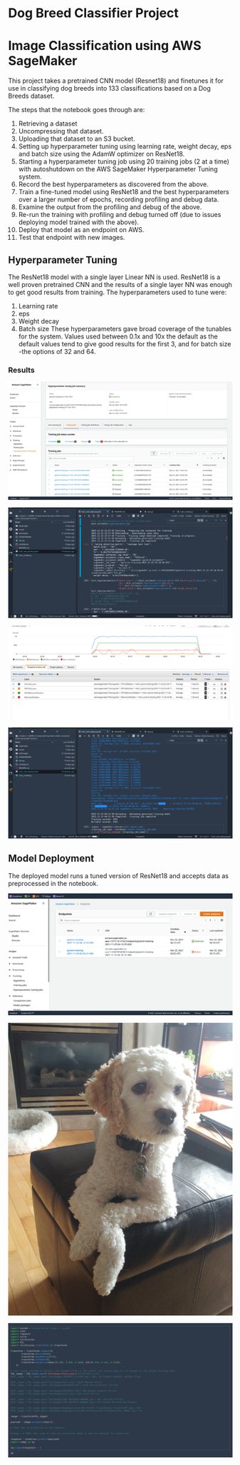 # Dog Breed Classifier Project 
# Image Classification using AWS SageMaker

This project takes a pretrained CNN model (Resnet18) and finetunes it for use in classifying dog breeds into 133 classifications based on a Dog Breeds dataset.

The steps that the notebook goes through are:

1. Retrieving a dataset
1. Uncompressing that dataset.
1. Uploading that dataset to an S3 bucket.
1. Setting up hyperparameter tuning using learning rate, weight decay, eps and batch size using the AdamW optimizer on ResNet18.
1. Starting a hyperparameter tuning job using 20 training jobs (2 at a time) with autoshutdown on the AWS SageMaker Hyperparameter Tuning system.
1. Record the best hyperparameters as discovered from the above.
1. Train a fine-tuned model using ResNet18 and the best hyperparameters over a larger number of epochs, recording profiling and debug data.
1. Examine the output from the profiling and debug of the above.
1. Re-run the training with profiling and debug turned off (due to issues deploying model trained with the above).
1. Deploy that model as an endpoint on AWS.
1. Test that endpoint with new images.

## Hyperparameter Tuning
The ResNet18 model with a single layer Linear NN is used. ResNet18 is a 
well proven pretrained CNN and the results of a single layer NN was enough to 
get good results from training. The hyperparameters used to tune were: 
1. Learning rate 
2. eps 
3. Weight decay 
4. Batch size 
These hyperparameters gave broad coverage of the tunables for the system. Values used between 0.1x and 10x the default as the default values tend to give good results for the first 3, and for batch size -the options of 32 and 64. 




### Results

![Hyperparameter Training Job](Hyperparameter_training_job.png "Hyperparameter training job")

![Hyperparameters best results](Hyperparameters_best_results.png "Hyperparameters best results")

![Training job resource use](Training_job_resource_use.png "Training job resource use")

![Training job output](Training_job_output.png "Training job output")

## Model Deployment
The deployed model runs a tuned version of ResNet18 and accepts data as preprocessed in the notebook.

![Deployed endpoint](deployed_endpoint.png "Deployed endpoint")

![Penny for testing](testImages/Penny.png "Penny for testing")

![Using the endpoint](Using_the_endpoint.png "Using the endpoint")

